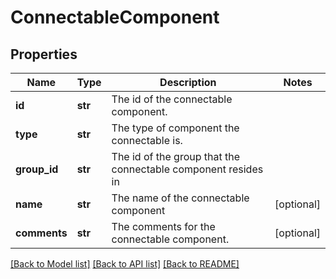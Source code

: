 # ConnectableComponent

## Properties
Name | Type | Description | Notes
------------ | ------------- | ------------- | -------------
**id** | **str** | The id of the connectable component. | 
**type** | **str** | The type of component the connectable is. | 
**group_id** | **str** | The id of the group that the connectable component resides in | 
**name** | **str** | The name of the connectable component | [optional] 
**comments** | **str** | The comments for the connectable component. | [optional] 

[[Back to Model list]](../registryDocs.md#documentation-for-models) [[Back to API list]](../registryDocs.md#documentation-for-api-endpoints) [[Back to README]](../registryDocs.md)



